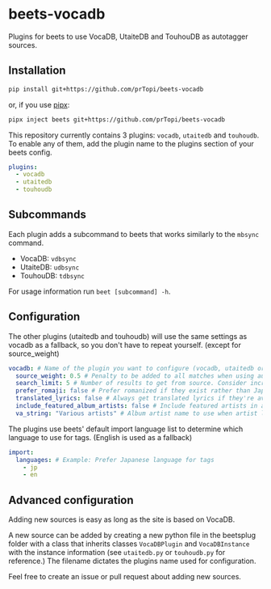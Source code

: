 # beets-vocadb

Plugins for beets to use VocaDB, UtaiteDB and TouhouDB as autotagger sources.

## Installation

```sh
pip install git+https://github.com/prTopi/beets-vocadb
```

or, if you use [pipx](https://pipx.pypa.io):

```sh
pipx inject beets git+https://github.com/prTopi/beets-vocadb
```

This repository currently contains 3 plugins: `vocadb`, `utaitedb` and
`touhoudb`. To enable any of them, add the plugin name to the plugins section of
your beets config.

```yaml
plugins:
  - vocadb
  - utaitedb
  - touhoudb
```

## Subcommands

Each plugin adds a subcommand to beets that works similarly to the `mbsync`
command.

- VocaDB: `vdbsync`
- UtaiteDB: `udbsync`
- TouhouDB: `tdbsync`

For usage information run `beet [subcommand] -h`.

## Configuration

The other plugins (utaitedb and touhoudb) will use the same settings as vocadb
as a fallback, so you don't have to repeat yourself. (except for source_weight)

```yaml
vocadb: # Name of the plugin you want to configure (vocadb, utaitedb or touhoudb)
  source_weight: 0.5 # Penalty to be added to all matches when using autotagger (0 disabled, 1 highest)
  search_limit: 5 # Number of results to get from source. Consider increasing if correct song or album doesn't show up in the list of candidates
  prefer_romaji: false # Prefer romanized if they exist rather than Japanese
  translated_lyrics: false # Always get translated lyrics if they're available
  include_featured_album_artists: false # Include featured artists in album artists string
  va_string: "Various artists" # Album artist name to use when artist list contains many artists
```

The plugins use beets' default import language list to determine which language
to use for tags. (English is used as a fallback)

```yaml
import:
  languages: # Example: Prefer Japanese language for tags
    - jp
    - en
```

## Advanced configuration

Adding new sources is easy as long as the site is based on VocaDB.

A new source can be added by creating a new python file in the beetsplug folder
with a class that inherits classes `VocaDBPlugin` and `VocaDBInstance` with the
instance information (see `utaitedb.py` or `touhoudb.py` for reference.) The
filename dictates the plugins name used for configuration.

Feel free to create an issue or pull request about adding new sources.
